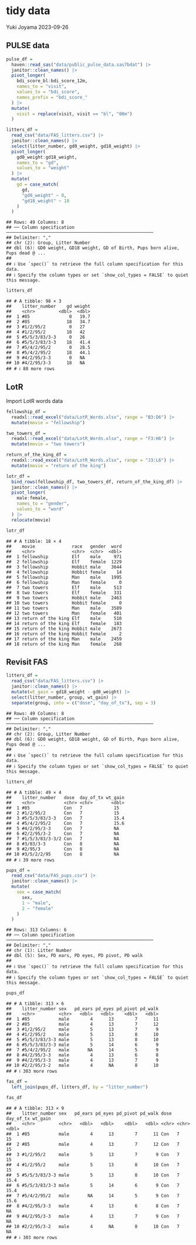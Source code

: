 tidy data
================
Yuki Joyama
2023-09-26

## PULSE data

``` r
pulse_df =
  haven::read_sas("data/public_pulse_data.sas7bdat") |> 
  janitor::clean_names() |> 
  pivot_longer(
    bdi_score_bl:bdi_score_12m,
    names_to = "visit",
    values_to = "bdi_score",
    names_prefix = "bdi_score_"
  ) |> 
  mutate(
    visit = replace(visit, visit == "bl", "00m")
  )

litters_df =
  read_csv("data/FAS_litters.csv") |> 
  janitor::clean_names() |> 
  select(litter_number, gd0_weight, gd18_weight) |> 
  pivot_longer(
    gd0_weight:gd18_weight,
    names_to = "gd",
    values_to = "weight"
  ) |> 
  mutate(
    gd = case_match(
      gd,
      "gd0_weight" ~ 0,
      "gd18_weight" ~ 18
    )
  )
```

    ## Rows: 49 Columns: 8
    ## ── Column specification ────────────────────────────────────────────────────────
    ## Delimiter: ","
    ## chr (2): Group, Litter Number
    ## dbl (6): GD0 weight, GD18 weight, GD of Birth, Pups born alive, Pups dead @ ...
    ## 
    ## ℹ Use `spec()` to retrieve the full column specification for this data.
    ## ℹ Specify the column types or set `show_col_types = FALSE` to quiet this message.

``` r
litters_df
```

    ## # A tibble: 98 × 3
    ##    litter_number    gd weight
    ##    <chr>         <dbl>  <dbl>
    ##  1 #85               0   19.7
    ##  2 #85              18   34.7
    ##  3 #1/2/95/2         0   27  
    ##  4 #1/2/95/2        18   42  
    ##  5 #5/5/3/83/3-3     0   26  
    ##  6 #5/5/3/83/3-3    18   41.4
    ##  7 #5/4/2/95/2       0   28.5
    ##  8 #5/4/2/95/2      18   44.1
    ##  9 #4/2/95/3-3       0   NA  
    ## 10 #4/2/95/3-3      18   NA  
    ## # ℹ 88 more rows

## LotR

Import LotR words data

``` r
fellowship_df =
  readxl::read_excel("data/LotR_Words.xlsx", range = "B3:D6") |> 
  mutate(movie = "fellowship")

two_towers_df =
  readxl::read_excel("data/LotR_Words.xlsx", range = "F3:H6") |> 
  mutate(movie = "two towers")

return_of_the_king_df =
  readxl::read_excel("data/LotR_Words.xlsx", range = "J3:L6") |> 
  mutate(movie = "return of the king")

lotr_df = 
  bind_rows(fellowship_df, two_towers_df, return_of_the_king_df) |>
  janitor::clean_names() |> 
  pivot_longer(
    male:female,
    names_to = "gender",
    values_to = "word"
  ) |> 
  relocate(movie)

lotr_df
```

    ## # A tibble: 18 × 4
    ##    movie              race   gender  word
    ##    <chr>              <chr>  <chr>  <dbl>
    ##  1 fellowship         Elf    male     971
    ##  2 fellowship         Elf    female  1229
    ##  3 fellowship         Hobbit male    3644
    ##  4 fellowship         Hobbit female    14
    ##  5 fellowship         Man    male    1995
    ##  6 fellowship         Man    female     0
    ##  7 two towers         Elf    male     513
    ##  8 two towers         Elf    female   331
    ##  9 two towers         Hobbit male    2463
    ## 10 two towers         Hobbit female     0
    ## 11 two towers         Man    male    3589
    ## 12 two towers         Man    female   401
    ## 13 return of the king Elf    male     510
    ## 14 return of the king Elf    female   183
    ## 15 return of the king Hobbit male    2673
    ## 16 return of the king Hobbit female     2
    ## 17 return of the king Man    male    2459
    ## 18 return of the king Man    female   268

## Revisit FAS

``` r
litters_df =
  read_csv("data/FAS_litters.csv") |> 
  janitor::clean_names() |> 
  mutate(wt_gain = gd18_weight - gd0_weight) |> 
  select(litter_number, group, wt_gain) |> 
  separate(group, into = c("dose", "day_of_tx"), sep = 3)
```

    ## Rows: 49 Columns: 8
    ## ── Column specification ────────────────────────────────────────────────────────
    ## Delimiter: ","
    ## chr (2): Group, Litter Number
    ## dbl (6): GD0 weight, GD18 weight, GD of Birth, Pups born alive, Pups dead @ ...
    ## 
    ## ℹ Use `spec()` to retrieve the full column specification for this data.
    ## ℹ Specify the column types or set `show_col_types = FALSE` to quiet this message.

``` r
litters_df
```

    ## # A tibble: 49 × 4
    ##    litter_number   dose  day_of_tx wt_gain
    ##    <chr>           <chr> <chr>       <dbl>
    ##  1 #85             Con   7            15  
    ##  2 #1/2/95/2       Con   7            15  
    ##  3 #5/5/3/83/3-3   Con   7            15.4
    ##  4 #5/4/2/95/2     Con   7            15.6
    ##  5 #4/2/95/3-3     Con   7            NA  
    ##  6 #2/2/95/3-2     Con   7            NA  
    ##  7 #1/5/3/83/3-3/2 Con   7            NA  
    ##  8 #3/83/3-3       Con   8            NA  
    ##  9 #2/95/3         Con   8            NA  
    ## 10 #3/5/2/2/95     Con   8            NA  
    ## # ℹ 39 more rows

``` r
pups_df =
  read_csv("data/FAS_pups.csv") |> 
  janitor::clean_names() |> 
  mutate(
    sex = case_match(
      sex,
      1 ~ "male",
      2 ~ "female"
    )
  )
```

    ## Rows: 313 Columns: 6
    ## ── Column specification ────────────────────────────────────────────────────────
    ## Delimiter: ","
    ## chr (1): Litter Number
    ## dbl (5): Sex, PD ears, PD eyes, PD pivot, PD walk
    ## 
    ## ℹ Use `spec()` to retrieve the full column specification for this data.
    ## ℹ Specify the column types or set `show_col_types = FALSE` to quiet this message.

``` r
pups_df
```

    ## # A tibble: 313 × 6
    ##    litter_number sex   pd_ears pd_eyes pd_pivot pd_walk
    ##    <chr>         <chr>   <dbl>   <dbl>    <dbl>   <dbl>
    ##  1 #85           male        4      13        7      11
    ##  2 #85           male        4      13        7      12
    ##  3 #1/2/95/2     male        5      13        7       9
    ##  4 #1/2/95/2     male        5      13        8      10
    ##  5 #5/5/3/83/3-3 male        5      13        8      10
    ##  6 #5/5/3/83/3-3 male        5      14        6       9
    ##  7 #5/4/2/95/2   male       NA      14        5       9
    ##  8 #4/2/95/3-3   male        4      13        6       8
    ##  9 #4/2/95/3-3   male        4      13        7       9
    ## 10 #2/2/95/3-2   male        4      NA        8      10
    ## # ℹ 303 more rows

``` r
fas_df = 
  left_join(pups_df, litters_df, by = "litter_number")

fas_df
```

    ## # A tibble: 313 × 9
    ##    litter_number sex   pd_ears pd_eyes pd_pivot pd_walk dose  day_of_tx wt_gain
    ##    <chr>         <chr>   <dbl>   <dbl>    <dbl>   <dbl> <chr> <chr>       <dbl>
    ##  1 #85           male        4      13        7      11 Con   7            15  
    ##  2 #85           male        4      13        7      12 Con   7            15  
    ##  3 #1/2/95/2     male        5      13        7       9 Con   7            15  
    ##  4 #1/2/95/2     male        5      13        8      10 Con   7            15  
    ##  5 #5/5/3/83/3-3 male        5      13        8      10 Con   7            15.4
    ##  6 #5/5/3/83/3-3 male        5      14        6       9 Con   7            15.4
    ##  7 #5/4/2/95/2   male       NA      14        5       9 Con   7            15.6
    ##  8 #4/2/95/3-3   male        4      13        6       8 Con   7            NA  
    ##  9 #4/2/95/3-3   male        4      13        7       9 Con   7            NA  
    ## 10 #2/2/95/3-2   male        4      NA        8      10 Con   7            NA  
    ## # ℹ 303 more rows
